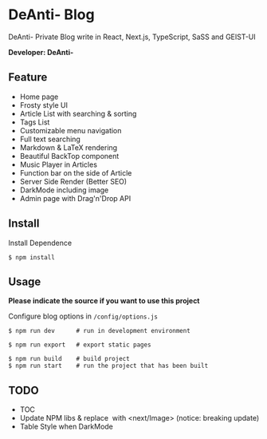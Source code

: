 # DeAnti- Blog

DeAnti- Private Blog write in React, Next.js, TypeScript, SaSS and GEIST-UI  

**Developer: DeAnti-**

## Feature

- Home page
- Frosty style UI
- Article List with searching & sorting
- Tags List
- Customizable menu navigation
- Full text searching
- Markdown & LaTeX rendering
- Beautiful BackTop component
- Music Player in Articles
- Function bar on the side of Article 
- Server Side Render (Better SEO)
- DarkMode including image
- Admin page with Drag'n'Drop API

## Install

Install Dependence  

```shell
$ npm install
```

## Usage

**Please indicate the source if you want to use this project**

Configure blog options in ```/config/options.js```  

```shell
$ npm run dev      # run in development environment
  
$ npm run export   # export static pages
  
$ npm run build    # build project
$ npm run start    # run the project that has been built
```

## TODO

- TOC
- Update NPM libs & replace <img> with <next/Image> (notice: breaking update)
- Table Style when DarkMode